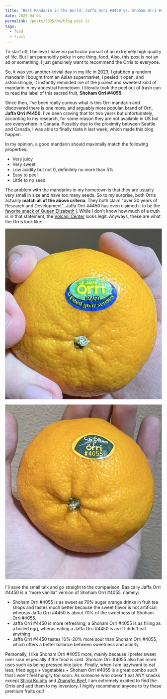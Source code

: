 ```yaml
---
title: 'Best Mandarin in the World: Jaffa Orri #4450 vs. Shoham Orri #4055'
date: 2025-04-04
permalink: /posts/2025/04/blog-post-2/
tags:
  - food
  - fruit
---
```


To start off, I believe I have no particular pursuit of an extremely high quality of life. But I am paranoidly picky in one thing, food. Also, this post is not an ad or something, I just genuinely want to recommend the Orris to everyone.

So, it was yet-another-trivial day in my life in 2023, I grabbed a random mandarin I bought from an Asian supermarket, I peeled it open, and astonishingly, it instantly reminded me of the juiciest and sweetest kind of mandarin in my ancestral hometown. I literally took the peel out of trash can to read the label of this sacred fruit, **Shoham Orri #4055**.

Since then, I've been really curious what is this Orri mandarin and discovered there is one more, and arguably more popular, brand of Orri, **Jaffa Orri #4450**. I've been craving that for two years but unfortunately, according to my research, for some reason they are not available in US but are everywhere in Canada. Possibly due to the proximity between Seattle and Canada, I was able to finally taste it last week, which made this blog happen.

In my opinion, a good mandarin should maximally match the following properties:
- Very juicy
- Very sweet
- Low acidity but not 0, definitely no more than 5%
- Easy to peel
- Little to no seed

The problem with the mandarins in my hometown is that they are usually very small in size and have too many seeds. So to my surprise, both Orris actually **match all of the above criteria**. They both claim "over 30 years of Research and Development", Jaffa Orri #4450 has even claimed it to be the [favorite snack of Queen Elizabeth I](https://orrijaffa.com/about-jaffa/). While I don't know how much of a truth is in that statement, the [Volcani Center](https://www.vipartnerships.org/about-volcani) looks legit. Anyways, these are what the Orris look like:

<p align="center">
  <img src="/images/blog_post_2/jaffa.jpg" alt="Jaffa Orri #4450"/>
</p>

<p align="center">
  <img src="/images/blog_post_2/shoham.jpg" alt="Shoham Orri #4405"/>
</p>

I'll save the small talk and go straight to the comparison. Basically Jaffa Orri #4450 is a "more vanilla" version of Shoham Orri #4055, namely:
- Shoham Orri #4055 is as sweet as 70% sugar orange drinks in fruit tea shops and tastes much better because the sweet flavor is not artificial, whereas Jaffa Orri #4450 is about 70% of the sweetness of Shoham Orri #4055.
- Jaffa Orri #4450 is more refreshing, a Shoham Orri #4055 is as filling as a boiled egg, wheras eating a Jaffa Orri #4450 is as if I didn't eat anything.
- Jaffa Orri #4450 tastes 10%-20% more sour than Shoham Orri #4055, which offers a better balance between sweetness and acidity.

Personally, I like Shoham Orri #4055 more, mainly because I prefer sweet over sour especially if the food is cold. Shoham Orri #4055 also has more uses such as being pressed into juice. Finally, when I am lazy/want to eat less, fried eggs + vegetables + Shoham Orri #4055 is a great combo such that I won't feel hungry too soon. As someone who doesn't eat ANY snacks except [Shiroi Koibito](https://en.wikipedia.org/wiki/Shiroi_Koibito) and [Zhangfei Beef](https://www.red-dot.org/project/zhangfei-beef-14206), I am extremely excited to find the Orris and add them to my inventory. I highly recommend anyone to try these premium fruits out!